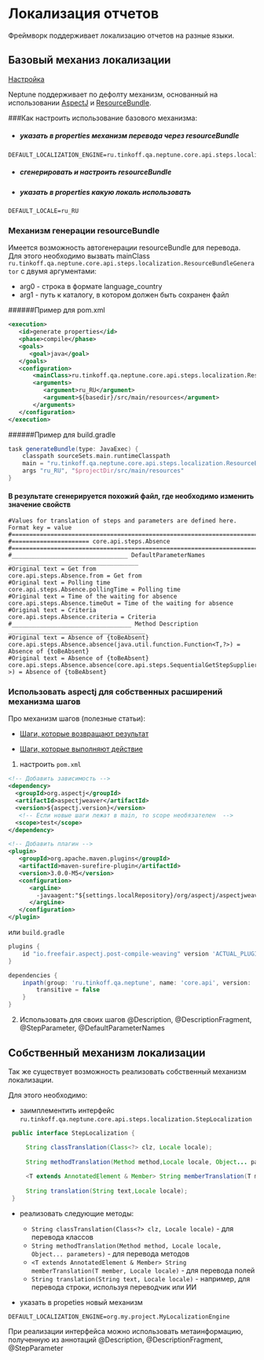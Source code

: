 # Локализация отчетов

Фреймворк поддерживает локализацию отчетов на разные языки.

## Базовый механиз локализации

[Настройка](./SETTINGS.MD#Локализация)

Neptune поддерживает по дефолту механизм, основанный на использовании [AspectJ](https://www.eclipse.org/aspectj/doc/released/index.html) и [ResourceBundle](https://docs.oracle.com/en/java/javase/11/docs/api/java.base/java/util/ResourceBundle.html).

###Как настроить использование базового механизма:
- ##### указать в properties механизм перевода через resourceBundle
```properties
DEFAULT_LOCALIZATION_ENGINE=ru.tinkoff.qa.neptune.core.api.steps.localization.LocalizationByResourceBundle
```
- ##### сгенерировать и настроить resourceBundle
- ##### указать в properties какую локаль использовать
```properties
DEFAULT_LOCALE=ru_RU
```

### Механизм генерации resourceBundle
Имеется возможность автогенерации resourceBundle для перевода.
Для этого необходимо вызвать mainClass `ru.tinkoff.qa.neptune.core.api.steps.localization.ResourceBundleGenerator` с двумя аргументами:
 - arg0 - строка в формате language_country
 - arg1 - путь к каталогу, в котором должен быть сохранен файл 
 
######Пример для pom.xml

```xml
<execution>
   <id>generate properties</id>
   <phase>compile</phase>
   <goals>
      <goal>java</goal>
   </goals>
   <configuration>
       <mainClass>ru.tinkoff.qa.neptune.core.api.steps.localization.ResourceBundleGenerator</mainClass>
       <arguments>
          <argument>ru_RU</argument>
          <argument>${basedir}/src/main/resources</argument>
       </arguments>
   </configuration>
</execution>               
```
######Пример для build.gradle 
```groovy
task generateBundle(type: JavaExec) {
    classpath sourceSets.main.runtimeClasspath
    main = "ru.tinkoff.qa.neptune.core.api.steps.localization.ResourceBundleGenerator"
    args "ru_RU", "$projectDir/src/main/resources"
}
```

#### В результате сгенерируется похожий файл, где необходимо изменить значение свойств

```properties
#Values for translation of steps and parameters are defined here. Format key = value
#=============================================================================================
#====================== core.api.steps.Absence
#=============================================================================================
#_________________________________ DefaultParameterNames _____________________________________
#Original text = Get from
core.api.steps.Absence.from = Get from
#Original text = Polling time
core.api.steps.Absence.pollingTime = Polling time
#Original text = Time of the waiting for absence
core.api.steps.Absence.timeOut = Time of the waiting for absence
#Original text = Criteria
core.api.steps.Absence.criteria = Criteria
#__________________________________ Method Description _______________________________________
#Original text = Absence of {toBeAbsent}
core.api.steps.Absence.absence(java.util.function.Function<T,?>) = Absence of {toBeAbsent}
#Original text = Absence of {toBeAbsent}
core.api.steps.Absence.absence(core.api.steps.SequentialGetStepSupplier<T,?,?,?,?>) = Absence of {toBeAbsent}
  ```

### Использовать aspectj для собственных расширений механизма шагов

Про механизм шагов (полезные статьи):

- [Шаги, которые возвращают результат](./IDEA.MD#Шаги,-которые-возвращают-результат)

- [Шаги, которые выполняют действие](./IDEA.MD#Шаги,-которые-выполняют-действие)

1. настроить `pom.xml`

 ```xml
<!-- Добавить зависимость -->
<dependency>
   <groupId>org.aspectj</groupId>
   <artifactId>aspectjweaver</artifactId>
   <version>${aspectj.version}</version>
    <!-- Если новые шаги лежат в main, то scope необязателен  --> 
   <scope>test</scope> 
</dependency> 
 ```

 ```xml
<!-- Добавить плагин -->
<plugin>
    <groupId>org.apache.maven.plugins</groupId>
    <artifactId>maven-surefire-plugin</artifactId>
    <version>3.0.0-M5</version>
    <configuration>
       <argLine>
         -javaagent:"${settings.localRepository}/org/aspectj/aspectjweaver/1.9.6/aspectjweaver-1.9.6.jar"
       </argLine>
    </configuration>
</plugin>
 ```

или `build.gradle`

```groovy
plugins {
    id "io.freefair.aspectj.post-compile-weaving" version 'ACTUAL_PLUGIN_VERSION'
}

dependencies {
    inpath(group: 'ru.tinkoff.qa.neptune', name: 'core.api', version: 'NEPTUNE_BETA_OR_RELEASE') {
        transitive = false
    }
}

```

2. Использовать для своих шагов @Description, @DescriptionFragment, @StepParameter, @DefaultParameterNames

## Собственный механизм локализации

Так же существует возможность реализовать собственный механизм локализации.

Для этого необходимо:

* заимплементить интерфейс
  `ru.tinkoff.qa.neptune.core.api.steps.localization.StepLocalization`

 ```java
  public interface StepLocalization {

      String classTranslation(Class<?> clz, Locale locale);
  
      String methodTranslation(Method method,Locale locale, Object... parameters);
  
      <T extends AnnotatedElement & Member> String memberTranslation(T member, Locale locale);
  
      String translation(String text,Locale locale);
  }
```
 * реализовать следующие методы:
     * `String classTranslation(Class<?> clz, Locale locale)` - для перевода классов
     * `String methodTranslation(Method method, Locale locale, Object... parameters)` - для перевода методов
     * `<T extends AnnotatedElement & Member> String memberTranslation(T member, Locale locale)` - для перевода полей
     * `String translation(String text, Locale locale)` - например, для перевода строки, используя переводчик или ИИ
  
 * указать в propeties новый механизм
```properties
DEFAULT_LOCALIZATION_ENGINE=org.my.project.MyLocalizationEngine
```

При реализации интерфейса можно использовать метаинформацию, полученную из аннотаций @Description, @DescriptionFragment,
@StepParameter
 
 